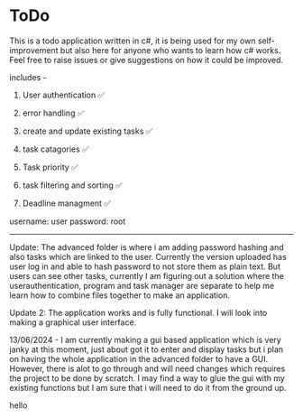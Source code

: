 # ToDo
This is a todo application written in c#, it is being used for my own self-improvement but also here for anyone who wants to learn how c# works. Feel free to raise issues or give suggestions on how it could be improved.

includes -

1. User authentication ✅

2. error handling ✅

3. create and update existing tasks ✅

4. task catagories ✅
   
6. Task priority ✅

7. task filtering and sorting ✅

8. Deadline managment ✅


username: user
password: root
________________________________________________________________________________

Update: The advanced folder is where i am adding password hashing and also tasks which are linked to the user. Currently the version uploaded has user log in and able to hash password to not store them as plain text. But users can see other tasks, currently I am figuring out a solution where the userauthentication, program and task manager are separate to help me learn how to combine files together to make an application.

Update 2: The application works and is fully functional. I will look into making a graphical user interface. 

13/06/2024 - I am currently making a gui based application which is very janky at this moment, just about got it to enter and display tasks but i plan on having the whole application in the advanced folder to have a GUI. However, there is alot to go through and will need changes which requires the project to be done by scratch. I may find a way to glue the gui with my existing functions but I am sure that i will need to do it from the ground up.

hello
